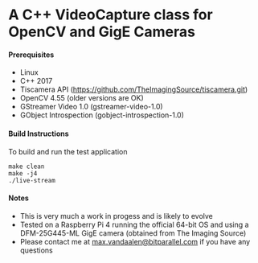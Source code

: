 # A C++ VideoCapture class for OpenCV and GigE Cameras

#### Prerequisites
- Linux
- C++ 2017
- Tiscamera API (https://github.com/TheImagingSource/tiscamera.git)
- OpenCV 4.55 (older versions are OK)
- GStreamer Video 1.0 (gstreamer-video-1.0)
- GObject Introspection (gobject-introspection-1.0)

#### Build Instructions
To build and run the test application

```
make clean
make -j4
./live-stream
```

#### Notes
- This is very much a work in progess and is likely to evolve
- Tested on a Raspberry Pi 4 running the official 64-bit OS and using a DFM-25G445-ML GigE camera (obtained from The Imaging Source)
- Please contact me at max.vandaalen@bitparallel.com if you have any questions
